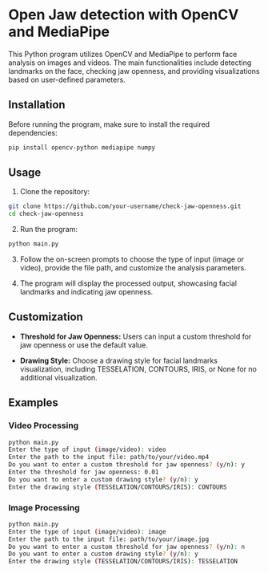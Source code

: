 # Open Jaw detection with OpenCV and MediaPipe

This Python program utilizes OpenCV and MediaPipe to perform face analysis on images and videos. The main functionalities include detecting landmarks on the face, checking jaw openness, and providing visualizations based on user-defined parameters.

## Installation

Before running the program, make sure to install the required dependencies:

```bash
pip install opencv-python mediapipe numpy
```

## Usage

1. Clone the repository:

```bash
git clone https://github.com/your-username/check-jaw-openness.git
cd check-jaw-openness
```

2. Run the program:

```bash
python main.py
```

3. Follow the on-screen prompts to choose the type of input (image or video), provide the file path, and customize the analysis parameters.

4. The program will display the processed output, showcasing facial landmarks and indicating jaw openness.

## Customization

- **Threshold for Jaw Openness:** Users can input a custom threshold for jaw openness or use the default value.

- **Drawing Style:** Choose a drawing style for facial landmarks visualization, including TESSELATION, CONTOURS, IRIS, or None for no additional visualization.

## Examples

### Video Processing

```bash
python main.py
Enter the type of input (image/video): video
Enter the path to the input file: path/to/your/video.mp4
Do you want to enter a custom threshold for jaw openness? (y/n): y
Enter the threshold for jaw openness: 0.01
Do you want to enter a custom drawing style? (y/n): y
Enter the drawing style (TESSELATION/CONTOURS/IRIS): CONTOURS
```

### Image Processing

```bash
python main.py
Enter the type of input (image/video): image
Enter the path to the input file: path/to/your/image.jpg
Do you want to enter a custom threshold for jaw openness? (y/n): n
Do you want to enter a custom drawing style? (y/n): y
Enter the drawing style (TESSELATION/CONTOURS/IRIS): TESSELATION
```
